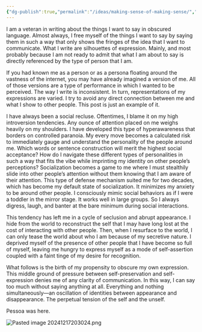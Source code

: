 ```yaml
---
{"dg-publish":true,"permalink":"/ideas/making-sense-of-making-sense/","noteIcon":"2","created":"2024-12-17T20:29:15.303+08:00","updated":"2024-12-17T20:33:24.395+08:00"}
---
```


I am a veteran in writing about the things I want to say in obscured language. Almost always, I free myself of the things I want to say by saying them in such a way that only shows the fringes of the idea that I want to communicate. What I write are silhouettes of expression. Mainly, and most probably because I am not ready to admit that what I am about to say is directly referenced by the type of person that I am.

If you had known me as a person or as a persona floating around the vastness of the internet, you may have already imagined a version of me. All of those versions are a type of performance in which I wanted to be perceived. The way I write is inconsistent. In turn, representations of my expressions are varied. I try to avoid any direct connection between me and what I show to other people. This post is just an example of it.

I have always been a social recluse. Oftentimes, I blame it on my high introversion tendencies. Any ounce of attention placed on me weighs heavily on my shoulders. I have developed this type of hyperawareness that borders on controlled paranoia. My every move becomes a calculated risk to immediately gauge and understand the personality of the people around me. Which words or sentence construction will merit the highest social acceptance? How do I navigate these different types of personalities in such a way that fits the vibe while imprinting my identity on other people’s perceptions? Socialization becomes a game to me where I must stealthily slide into other people’s attention without them knowing that I am aware of their attention. This type of defense mechanism suited me for two decades, which has become my default state of socialization. It minimizes my anxiety to be around other people. I consciously mimic social behaviors as if I were a toddler in the mirror stage. It works well in large groups. So I always digress, laugh, and banter at the bare minimum during social interactions.

This tendency has left me in a cycle of seclusion and abrupt appearance. I hide from the world to reconstruct the self that I may have long lost at the cost of interacting with other people. Then, when I resurface to the world, I can only tease the world about who I am because of my secretive nature. I deprived myself of the presence of other people that I have become so full of myself, leaving me hungry to express myself as a mode of self-assertion coupled with a faint tinge of my desire for recognition.

What follows is the birth of my propensity to obscure my own expression. This middle ground of pressure between self-preservation and self-expression denies me of any clarity of communication. In this way, I can say too much without saying anything at all. Everything and nothing simultaneously—an oscillation of identities between appearance and disappearance. The perpetual tension of the self and the unself.

Pessoa was here.

![Pasted image 20241217203024.png](/img/user/_attachments/Pasted%20image%2020241217203024.png)
